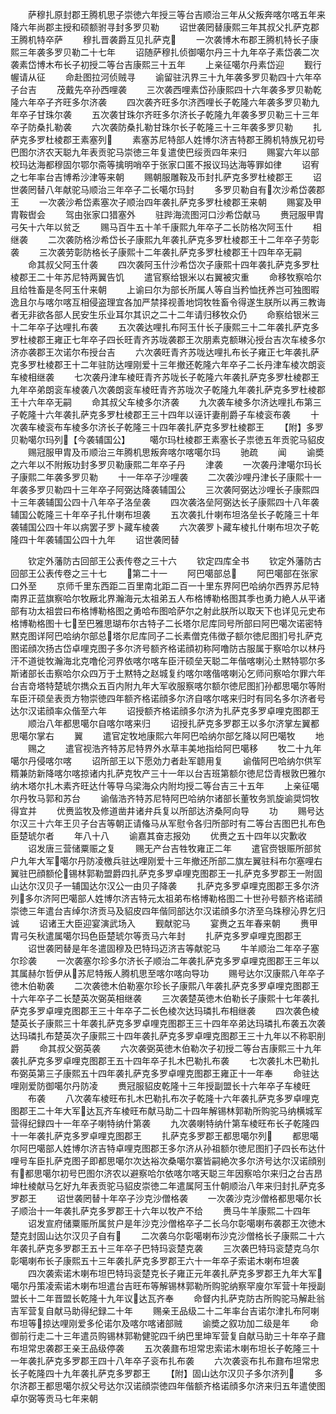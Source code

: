<!-- { "loadSidebar": true } -->
　　萨穆扎原封郡王腾机思子崇徳六年授三等台吉顺治三年从父叛奔喀尔喀五年来降六年尚郡主授和硕额驸寻封多罗贝勒
　　诏世袭罔替康熙三年其叔父扎萨克郡王腾机特卒萨
　　穆扎晋袭爵互见扎萨克
　　一次袭博木布郡王腾机特长子康熙三年袭多罗贝勒二十七年
　　诏随萨穆扎侦御噶尔丹三十九年卒子素岱袭二次袭素岱博木布长子初授二等台吉康熙三十五年
　　上亲征噶尔丹素岱迎
　　觐行幄请从征
　　命赴图拉河侦贼寻
　　谕留驻汛界三十九年袭多罗贝勒四十六年卒子台吉
　　茂戴先卒孙西哩袭
　　三次袭西哩素岱孙康熙四十六年袭多罗贝勒乾隆六年卒子齐旺多尔济袭
　　四次袭齐旺多尔济西哩长子乾隆六年袭多罗贝勒九年卒子甘珠尔袭
　　五次袭甘珠尔齐旺多尔济长子乾隆九年袭多罗贝勒三十三年卒子防桑扎勒袭
　　六次袭防桑扎勒甘珠尔长子乾隆三十三年袭多罗贝勒
　　扎萨克多罗杜棱郡王素塞列
　　素塞苏尼特部人姓博尔济吉特郡王腾机特族兄初号巴图尔济农天聪九年表贡驼马崇徳三年复遣使巴绥贡四年来归
　　赐宴六年以部校玛达海都穆固尔鄂尔斋等擒明哨卒于张家口匿不报议玛达海等罪如律
　　诏宥之七年率台吉博希沙津等来朝
　　赐朝服雕鞍及币封扎萨克多罗杜棱郡王
　　诏世袭罔替八年献驼马顺治三年卒子二长噶尔玛封
　　多罗贝勒自有次沙希岱袭郡王
　　一次袭沙希岱素塞次子顺治四年袭扎萨克多罗杜棱郡王来朝
　　赐宴及甲胄鞍辔会
　　驾由张家口猎塞外
　　驻跸海流图河口沙希岱献马
　　赉冠服甲胄弓矢十六年以贫乏
　　赐马百牛五十羊千康熙九年卒子二长防格次阿玉什
　　相继袭
　　二次袭防格沙希岱长子康熙九年袭扎萨克多罗杜棱郡王十二年卒子劳彰袭
　　三次袭劳彰防格长子康熙十二年袭扎萨克多罗杜棱郡王十四年卒无嗣
　　命其叔父阿玉什袭
　　四次袭阿玉什沙希岱次子康熙十四年袭扎萨克多罗杜棱郡王二十年苏尼特两翼告饥
　　遣官察给银米以右翼被灾重
　　命移牧察哈尔且给牲畜是冬阿玉什来朝
　　上谕曰尔为部长所属人等自当矜恤抚养岂可独图暇逸且尔与喀尔喀互相侵盗理宜各加严禁择视善地饲牧牲畜令得遂生朕所以再三教诲者无非欲各部人民安生乐业耳尔其识之二十二年请归移牧众仍
　　命察给银米三十二年卒子达哩扎布袭
　　五次袭达哩扎布阿玉什长子康熙三十二年袭扎萨克多罗杜棱郡王雍正七年卒子四长旺青齐苏咙袭郡王次朋素克额琳沁授台吉次车棱多尔济亦袭郡王次诺尔布授台吉
　　六次袭旺青齐苏咙达哩扎布长子雍正七年袭扎萨克多罗杜棱郡王十二年驻防达哩刚爱十三年撤还乾隆六年卒子二长丹津车棱次朗衮车棱相继袭
　　七次袭丹津车棱旺青齐苏咙长子乾隆六年袭扎萨克多罗杜棱郡王九年卒弟朗衮车棱袭八次袭朗衮车棱旺青齐苏咙次子乾隆九年袭扎萨克多罗杜棱郡王十六年卒无嗣
　　命其叔父车棱多尔济袭
　　九次袭车棱多尔济达哩扎布第三子乾隆十六年袭扎萨克多罗杜棱郡王三十四年以诬讦妻削爵子车棱衮布袭
　　十次袭车棱衮布车棱多尔济长子乾隆三十四年袭扎萨克多罗杜棱郡王
　　【附】多罗贝勒噶尔玛列【今袭辅国公】
　　噶尔玛杜棱郡王素塞长子祟徳五年贡驼马貂皮
　　赐冠服甲胄及币顺治三年腾机思叛奔喀尔喀噶尔玛
　　驰疏
　　闻
　　谕奬之六年以不附叛功封多罗贝勒康熙二年卒子丹
　　津袭
　　一次袭丹津噶尔玛长子康熙二年袭多罗贝勒
　　十一年卒子沙哩袭
　　二次袭沙哩丹津长子康熙十一年袭多罗贝勒四十三年卒子阿弼达降袭辅国公
　　三次袭阿弼达沙哩长子康熙四十三年袭辅国公四十八年卒子洛垒袭
　　四次袭洛垒阿弼达长子康熙四十八年袭辅国公乾隆三十年卒子扎什喇布坦袭
　　五次袭扎什喇布坦洛垒长子乾隆三十年袭辅国公四十年以病罢子罗卜藏车棱袭
　　六次袭罗卜藏车棱扎什喇布坦次子乾隆四十年袭辅国公四十九年
　　诏世袭罔替



　　钦定外藩防古回部王公表传卷之三十六
　　钦定四库全书
　　钦定外藩防古回部王公表传卷之三十七
　　第二十一
　　阿巴噶部总
　　阿巴噶部在张家口外至
　　京师千里东西距二百里南北距二百一十里东界阿巴哈纳尔西界苏尼特南界正蓝旗察哈尔牧厰北界瀚海元太祖弟五人布格博勒格图其季也勇力絶人从平诸部有功太祖尝曰布格博勒格图之勇哈布图哈萨尔之射此朕所以取天下也详见元史布格博勒格图十七至巴雅思瑚布尔古特子二长塔尔尼库同号所部曰阿巴噶次诺密特黙克图详阿巴哈纳尔部总塔尔尼库同子二长素僧克伟徴子额尔徳尼图扪号扎萨克图诺顔次扬古岱卓哩克图子多尔济号额齐格诺顔初称阿噜防古服属于察哈尔以林丹汗不道徙牧瀚海北克噜伦河界依喀尔喀车臣汗硕垒天聪二年偕喀喇沁土黙特鄂尔多斯诸部长击察哈尔众四万于土黙特之赵城复约喀尔喀偕喀喇沁乞师问察哈尔罪六年台吉竒塔特楚琥尔擕众五百内附九年大军收服察喀尔额尔徳尼图扪孙都思噶尔等附车臣汗硕垒表贡方物崇徳四年额齐格诺顔多尔济自喀尔喀来归时有同名多尔济者号达尔汉诺顔率众偕至六年
　　诏授额齐格诺顔多尔济为扎萨克多罗卓哩克图郡王
　　顺治八年都思噶尔自喀尔喀来归
　　诏授扎萨克多罗郡王以多尔济掌左翼都思噶尔掌右
　　翼
　　遣官定牧地康熙六年阿巴哈纳尔部乞降以阿巴噶牧
　　地
　　赐之
　　遣官视浩齐特苏尼特界外水草丰美地指给阿巴噶移
　　牧二十九年噶尔丹侵喀尔喀
　　诏所部王以下愿効力者赴军聼用复
　　谕偕阿巴哈纳尔供军糈兼防新降喀尔喀掠诸内扎萨克牧产三十一年以台吉班第额尔徳尼岱青根敦巴雅尔纳木塔尔扎木素齐旺达什等导乌梁海众内附均授二等台吉三十五年
　　上亲征噶尔丹牧马郭和苏台
　　谕偕浩齐特苏尼特阿巴哈纳尔诸部长董牧务凯旋谕奨饲牧得宜并
　　优赉监牧及修道凿井诸弁兵复以所部达济桑阿向导
　　功
　　赐号达尔汉三十六年王贝子台吉等朝正请偹马从军慰令各归所部时有二等台吉图巴扎布色臣楚琥尔者
　　年八十八
　　谕嘉其奋志报効
　　优赉之五十四年以灾歉收
　　诏发唐三营储粟赈之复
　　赐无产台吉牲牧雍正二年
　　遣官赍银赈所部贫户九年大军噶尔丹防凌檄兵驻达哩刚爱十三年撤还所部二旗左翼驻科布尔塞哩右翼驻巴顔额伦锡林郭勒盟爵四扎萨克多罗卓哩克图郡王一扎萨克多罗郡王一附固山达尔汉贝子一辅国达尔汉公一由贝子降袭
　　扎萨克多罗卓哩克图郡王多尔济列多尔济阿巴噶部人姓博尔济吉特元太祖弟布格博勒格图二十世孙号额齐格诺顔崇徳三年遣台吉绰尔济贡马及貂皮四年偕同部达尔汉诺顔多尔济至乌珠穆沁界乞归诚
　　诏诸王大臣迎宴演武场入
　　觐献驼马
　　宴赉之五年春来朝
　　赉甲胄弓矢秋遣属噶尔玛色臣楚琥尔等贡马六年封
　　扎萨克多罗卓哩克图郡王
　　诏世袭罔替是年冬遣固穆及巴特玛迈济吉等献驼马
　　牛羊顺治二年卒子塞尔珍袭
　　一次袭塞尔珍多尔济长子顺治二年袭扎萨克多罗卓哩克图郡王三年以其属赫尔哲伊从苏尼特叛人腾机思至喀尔喀向导功
　　赐号达尔汉康熙八年卒子徳木伯勒袭
　　二次袭徳木伯勒塞尔珍长子康熙八年袭扎萨克多罗卓哩克图郡王十六年卒子二长楚英次弼英相继袭
　　三次袭楚英徳木伯勒长子康熙十七年袭扎萨克多罗卓哩克图郡王三十年卒子二长色棱次达玛璘扎布相继袭
　　四次袭色棱楚英长子康熙三十年袭扎萨克多罗卓哩克图郡王三十四年卒弟达玛璘扎布袭五次袭达玛璘扎布楚英次子康熙三十四年袭扎萨克多罗卓哩克图郡王三十九年以不称职削爵
　　命其叔父弼英袭
　　六次袭弼英徳木伯勒次子初授二等台吉康熙三十九年袭扎萨克多罗卓哩克图郡王五十四年卒子扎木巴勒扎布袭
　　七次袭扎木巴勒扎布弼英第三子康熙五十四年袭扎萨克多罗卓哩克图郡王雍正十一年奉
　　命驻达哩刚爱防御噶尔丹防凌
　　赉冠服貂皮乾隆十三年授副盟长十六年卒子车棱旺
　　布袭
　　八次袭车棱旺布扎木巴勒扎布次子乾隆十六年袭扎萨克多罗卓哩克图郡王二十年大军达瓦齐车棱旺布献马助二十四年解锡林郭勒所购驼马纳横城军营得纪録四十一年卒子喇特纳什第袭
　　九次袭喇特纳什第车棱旺布长子乾隆四十一年袭扎萨克多罗卓哩克图郡王
　　扎萨克多罗郡王都思噶尔列
　　都思噶尔阿巴噶部人姓博尔济吉特卓哩克图郡王多尔济从孙祖额尔徳尼图扪子四长布达什哩号车臣扎萨克图子即都思噶尔次达裕次桑噶尔寨皆嗣絶次多尔济号达尔汉诺顔别有都思噶尔初号巴图尔济农以避察哈尔依喀尔喀天聪三年因察哈尔来归之台吉昂坤杜棱献马乞好九年表贡驼马貂皮崇徳二年遣属阿玉什朝顺治八年来归封扎萨克多罗郡王
　　诏世袭罔替十年卒子沙克沙僧格袭
　　一次袭沙克沙僧格都思噶尔长子顺治十一年袭扎萨克多罗郡王十六年以牧产不给
　　赉马牛羊康熙二十四年
　　诏发宣府储粟赈所属贫户是年沙克沙僧格卒子二长乌尔彰噶喇布袭郡王次徳木楚克封固山达尔汉贝子自有
　　二次袭乌尔彰噶喇布沙克沙僧格长子康熙二十六年袭扎萨克多罗郡王五十三年卒子巴特玛衮楚克袭
　　三次袭巴特玛衮楚克乌尔彰噶喇布长子康熙五十三年袭扎萨克多罗郡王六十一年卒子索诺木喇布坦袭
　　四次袭索诺木喇布坦巴特玛衮楚克长子雍正元年袭扎萨克多罗郡王九年大军噶尔丹策凌索诺木喇布坦遣台吉旺布等解锡林郭勒所购驼纳察罕廋尔军营十年授副盟长十二年晋盟长乾隆十九年议达瓦齐奉
　　命督内扎萨克防古所购驼马解赴翁吉军营复自献马助得纪録二十年
　　赐亲王品级二十二年率台吉诺尔津扎布阿喇布坦等掠达哩刚爱多伦诺尔及喀尔喀诸部贼
　　谕奬之叙功加二级是年
　　命御前行走二十三年遣员购锡林郭勒健驼四千纳巴里坤军营复自献马助三十年卒子鼐布坦常忠袭郡王亲王品级停袭
　　五次袭鼐布坦常忠索诺木喇布坦长子乾隆三十一年袭扎萨克多罗郡王四十八年卒子衮布扎布袭
　　六次袭衮布扎布鼐布坦常忠长子乾隆四十九年袭扎萨克多罗郡王
　　【附】固山达尔汉贝子多尔济列
　　多尔济郡王都思噶尔叔父号达尔汉诺顔崇徳四年偕额齐格诺顔多尔济来归五年遣使图卓尔弼等贡马七年来朝
